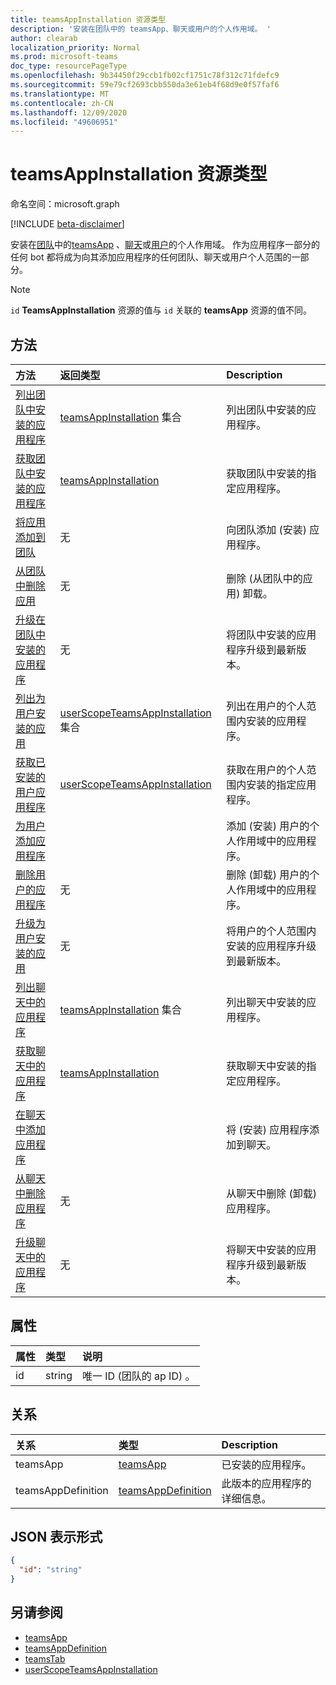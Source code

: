 ```yaml
---
title: teamsAppInstallation 资源类型
description: '安装在团队中的 teamsApp、聊天或用户的个人作用域。 '
author: clearab
localization_priority: Normal
ms.prod: microsoft-teams
doc_type: resourcePageType
ms.openlocfilehash: 9b34450f29ccb1fb02cf1751c78f312c71fdefc9
ms.sourcegitcommit: 59e79cf2693cbb550da3e61eb4f68d9e0f57faf6
ms.translationtype: MT
ms.contentlocale: zh-CN
ms.lasthandoff: 12/09/2020
ms.locfileid: "49606951"
---
```

# <a name="teamsappinstallation-resource-type"></a>teamsAppInstallation 资源类型

命名空间：microsoft.graph

[!INCLUDE [beta-disclaimer](../../includes/beta-disclaimer.md)]

安装在[团队](team.md)中的[teamsApp](teamsapp.md) 、[聊天](chat.md)或[用户](user.md)的个人作用域。 作为应用程序一部分的任何 bot 都将成为向其添加应用程序的任何团队、聊天或用户个人范围的一部分。

> [!NOTE]
> `id` **TeamsAppInstallation** 资源的值与 `id` 关联的 **teamsApp** 资源的值不同。

## <a name="methods"></a>方法

| 方法       | 返回类型  |Description|
|:---------------|:--------|:----------|
|[列出团队中安装的应用程序](../api/team-list-installedapps.md) | [teamsAppInstallation](teamsappinstallation.md) 集合 | 列出团队中安装的应用程序。|
|[获取团队中安装的应用程序](../api/team-get-installedapps.md) | [teamsAppInstallation](teamsappinstallation.md) | 获取团队中安装的指定应用程序。|
|[将应用添加到团队](../api/team-post-installedapps.md) |无 | 向团队添加 (安装) 应用程序。|
|[从团队中删除应用](../api/team-delete-installedapps.md) | 无 | 删除 (从团队中的应用) 卸载。|
|[升级在团队中安装的应用程序](../api/team-teamsappinstallation-upgrade.md) | 无 | 将团队中安装的应用程序升级到最新版本。|
|[列出为用户安装的应用](../api/userteamwork-list-installedapps.md) | [userScopeTeamsAppInstallation](userscopeteamsappinstallation.md) 集合 | 列出在用户的个人范围内安装的应用程序。|
|[获取已安装的用户应用程序](../api/userteamwork-get-installedapps.md)| [userScopeTeamsAppInstallation](userscopeteamsappinstallation.md) | 获取在用户的个人范围内安装的指定应用程序。 |
|[为用户添加应用程序](../api/userteamwork-post-installedapps.md) | | 添加 (安装) 用户的个人作用域中的应用程序。|
|[删除用户的应用程序](../api/userteamwork-delete-installedapps.md) | 无 | 删除 (卸载) 用户的个人作用域中的应用程序。|
|[升级为用户安装的应用](../api/userteamwork-teamsappinstallation-upgrade.md) | 无 | 将用户的个人范围内安装的应用程序升级到最新版本。|
|[列出聊天中的应用程序](../api/chat-list-installedapps.md) |[teamsAppInstallation](teamsappinstallation.md) 集合 | 列出聊天中安装的应用程序。|
|[获取聊天中的应用程序](../api/chat-get-installedapps.md) | [teamsAppInstallation](teamsappinstallation.md) | 获取聊天中安装的指定应用程序。|
|[在聊天中添加应用程序](../api/chat-post-installedapps.md) | | 将 (安装) 应用程序添加到聊天。|
|[从聊天中删除应用程序](../api/chat-delete-installedapps.md) | 无 | 从聊天中删除 (卸载) 应用程序。|
|[升级聊天中的应用程序](../api/chat-teamsappinstallation-upgrade.md) | 无 | 将聊天中安装的应用程序升级到最新版本。|

## <a name="properties"></a>属性

| 属性            | 类型     | 说明 |
|:------------------- |:-------- |:----------- |
| id                  | string   | 唯一 ID (团队的 ap ID) 。 |

## <a name="relationships"></a>关系

| 关系   | 类型    | Description |
|:---------------|:--------|:----------|
|teamsApp|[teamsApp](teamsapp.md)| 已安装的应用程序。 |
|teamsAppDefinition|[teamsAppDefinition](teamsappdefinition.md)| 此版本的应用程序的详细信息。 |

## <a name="json-representation"></a>JSON 表示形式

<!-- {
  "blockType": "resource",
  "@odata.type": "microsoft.graph.teamsAppInstallation",
  "baseType": "microsoft.graph.entity"
}-->

```json
{
  "id": "string"
}
```

## <a name="see-also"></a>另请参阅

- [teamsApp](teamsapp.md)
- [teamsAppDefinition](teamsappdefinition.md)
- [teamsTab](../resources/teamstab.md)
- [userScopeTeamsAppInstallation](../resources/userscopeteamsappinstallation.md)

<!-- uuid: 8fcb5dbc-d5aa-4681-8e31-b001d5168d79
2015-10-25 14:57:30 UTC -->
<!--
{
  "type": "#page.annotation",
  "description": "teamsApp resource",
  "keywords": "",
  "section": "documentation",
  "tocPath": "",
  "suppressions": []
}
-->


